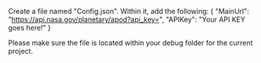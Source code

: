 ﻿Create a file named "Config.json". Within it, add the following:
{
	"MainUrl": "https://api.nasa.gov/planetary/apod?api_key=",
	"APIKey": "Your API KEY goes here!"
}

Please make sure the file is located within your debug folder for the current project.